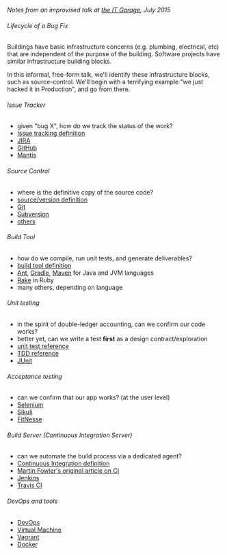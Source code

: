 
*Notes from an improvised talk at [the IT Garage](https://twitter.com/TheITGarage), July 2015*

###### Lifecycle of a Bug Fix

Buildings have basic infrastructure concerns (e.g. plumbing, electrical, etc) that are independent of the purpose of the building. Software projects have similar infrastructure building blocks.

In this informal, free-form talk, we'll identify these infrastructure blocks, such as source-control. We'll begin with a terrifying example "we just hacked it in Production", and go from there.

###### Issue Tracker 
* given "bug X", how do we track the status of the work?
* [Issue tracking definition](https://en.wikipedia.org/wiki/Issue_tracking_system)
* [JIRA](https://en.wikipedia.org/wiki/JIRA)
* [GitHub](https://guides.github.com/features/issues/)
* [Mantis](https://en.wikipedia.org/wiki/Mantis_Bug_Tracker)

###### Source Control
* where is the definitive copy of the source code?
* [source/version definition](https://en.wikipedia.org/wiki/Revision_control)
* [Git](https://en.wikipedia.org/wiki/Git_(software))
* [Subversion](https://en.wikipedia.org/wiki/Apache_Subversion)
* [others](https://en.wikipedia.org/wiki/List_of_revision_control_software)

###### Build Tool 
* how do we compile, run unit tests, and generate deliverables? 
* [build tool definition](https://en.wikipedia.org/wiki/Build_automation)
* [Ant](https://en.wikipedia.org/wiki/Apache_Ant), [Gradle](https://en.wikipedia.org/wiki/Gradle), [Maven](https://en.wikipedia.org/wiki/Apache_Maven) for Java and JVM languages
* [Rake](https://en.wikipedia.org/wiki/Rake_(software)) in Ruby
* many others, depending on language

###### Unit testing
* in the spirit of double-ledger accounting, can we confirm our code works? 
* better yet, can we write a test **first** as a design contract/exploration
* [unit test reference](https://en.wikipedia.org/wiki/Unit_testing)
* [TDD reference](https://en.wikipedia.org/wiki/Test-driven_development)
* [JUnit](https://en.wikipedia.org/wiki/JUnit)

###### Acceptance testing
* can we confirm that our app works? (at the user level) 
* [Selenium](https://en.wikipedia.org/wiki/Selenium_(software))
* [Sikuli](http://www.sikuli.org/)
* [FitNesse](https://en.wikipedia.org/wiki/FitNesse)

###### Build Server (Continuous Integration Server)
* can we automate the build process via a dedicated agent?
* [Continuous Integration definition](https://en.wikipedia.org/wiki/Continuous_integration)
* [Martin Fowler's original article on CI](http://www.martinfowler.com/articles/continuousIntegration.html)
* [Jenkins](https://en.wikipedia.org/wiki/Jenkins_(software))
* [Travis CI](https://en.wikipedia.org/wiki/Travis_CI)

###### DevOps and tools
* [DevOps](https://en.wikipedia.org/wiki/DevOps)
* [Virtual Machine](https://en.wikipedia.org/wiki/Virtual_machine)
* [Vagrant](https://en.wikipedia.org/wiki/Vagrant_(software))
* [Docker](https://en.wikipedia.org/wiki/Docker_(software))


